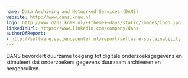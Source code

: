 ```yaml
---
name: Data Archiving and Networked Services (DANS)
website: http://www.dans.knaw.nl
logo: http://www.dans.knaw.nl/++theme++dans/static/images/logo.jpg
linkedInUrl: https://www.linkedin.com/company/dans
authorOfReport:
- http://software.esciencecenter.nl/report/software-sustainability
---
```

DANS bevordert duurzame toegang tot digitale onderzoeksgegevens en stimuleert dat onderzoekers gegevens duurzaam archiveren en hergebruiken.
